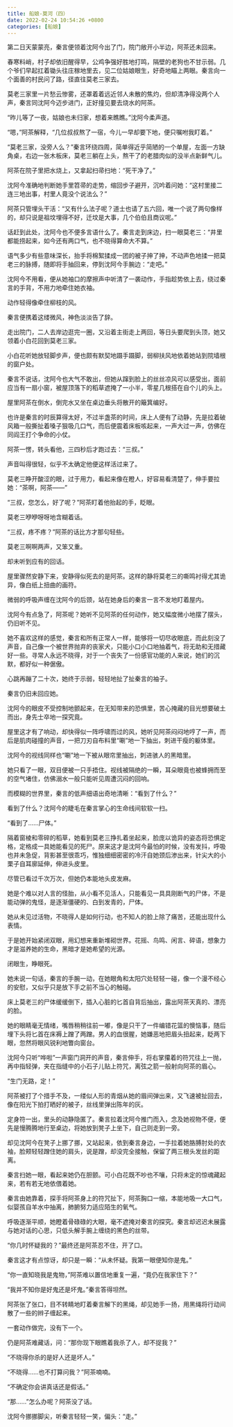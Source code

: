 ```yaml
---
title: 船娘-莫河（四）
date: 2022-02-24 10:54:26 +0800
categories: [船娘]
---
```


第二日天蒙蒙亮，秦言便领着沈阿今出了门，院门敞开小半边，阿茶还未回来。

春寒料峭，村子却依旧醒得早，公鸡争强好胜地打鸣，隔壁的老狗也不甘示弱。几个爷们早起扛着锄头往庄稼地里去，见二位姑娘眼生，好奇地瞄上两眼。秦言向一个面善的村民问了路，径直往莫老三家去。

莫老三家里一片愁云惨雾，还罩着着远近邻人未散的焦灼，但却清净得没两个人声，秦言同沈阿今迈步进门，正好撞见要去烧水的阿茶。

“昨儿等了一夜，姑娘也未归家，想着来瞧瞧。”沈阿今柔声道。

“嗯，”阿茶解释，“几位叔叔熬了一宿，今儿一早却要下地，便只嘱咐我盯着。”

“莫老三家，没旁人么？”秦言环绕四周，简单得近乎简陋的一个单屋，左面一方缺角桌，右边一张木板床，莫老三躺在上头，熬干了的老腊肉似的没半点新鲜气儿。

阿茶在院子里把水烧上，又拿起扫帚扫地：“死干净了。”

沈阿今准确地判断她手里笤帚的走势，缩回步子避开，沉吟着问她：“这村里接二连三地出事，村里人竟没个说法么？”

阿茶只管埋头干活：“又有什么法子呢？道士也请了五六回，唯一个说了两句像样的，却只说是祖坟埋得不好，迁坟是大事，几个伯伯且商议呢。”

话赶到此处，沈阿今也不便多言语什么了。秦言走到床边，扫一眼莫老三：“井里都能捞起来，如今还有两口气，也不晓得算命大不算。”

语气多少有些意味深长，抬手将棉絮揉成一团的被子抻了抻，不动声色地揉一把莫老三的脉搏，随即将手抽回来，停到沈阿今手腕边：“走吧。”

沈阿今不用看，便从她袖口的摩擦声中听清了一袭动作，手指趁势依上去，绕过秦言的手背，不用力地牵住她衣袖。

动作轻得像牵住柳枝的风。

秦言便携着这缕微风，神色淡淡告了辞。

走出院门，二人去岸边逛完一圈，又沿着主街走上两回，等日头要爬到头顶，她又领着小白花回到莫老三家。

小白花听她放轻脚步声，便也颇有默契地蹑手蹑脚，弱柳扶风地依着她站到院墙根的窗户处。

秦言不说话，沈阿今也大气不敢出，但她从蹿到脸上的丝丝凉风可以感受出，面前应当有一扇小窗，被屋顶落下的稻草遮掩了一小半，零星几根搭在自个儿的头上。

屋里阿茶在倒水，倒完水又坐在桌边垂头将散开的簸箕编好。

也许是秦言的时辰算得太好，不过半盏茶的时间，床上人便有了动静，先是拉着破风箱一般撕扯着嗓子狠吸几口气，而后便震着床板咳起来，一声大过一声，仿佛在同阎王打个争命的小仗。

阿茶一愣，转头看他，三四秒后才跑过去：“三叔。”

声音叫得很轻，似乎不太确定他便这样活过来了。

莫老三睁开酸涩的眼，过于用力，看起来像在瞪人，好容易看清楚了，伸手要拉她：“茶啊，阿茶——”

“三叔，您怎么，好了呢？”阿茶盯着他抬起的手，眨眼。

莫老三咿咿呀呀地含糊着话。

“三叔，疼不疼？”阿茶的话比方才那句轻些。

莫老三啊啊两声，又笨又重。

却未听到应有的回话。

屋里骤然安静下来，安静得似死去的是阿茶。这样的静将莫老三的嘶鸣衬得尤其诡异，像白纸上扭曲的画符。

微弱的呼吸声缠在沈阿今的后颈，站在她身后的秦言一言不发地盯着屋内。

沈阿今有点急了，阿茶呢？她听不见阿茶的任何动作，她又幅度微小地摆了摆头，仍旧听不见。

她不喜欢这样的感觉，秦言和所有正常人一样，能够将一切尽收眼底，而此刻没了声音，自己像一个被世界抛弃的丧家犬，只能小口小口地抽着气，将无助和无措藏好一些。寻常人永远不晓得，对于一个丧失了一份感官功能的人来说，她们的沉默，都好似一种倨傲。

心跳再蹦了二十次，她终于示弱，轻轻地扯了扯秦言的袖子。

秦言仍旧未回应她。

沈阿今的眼皮不受控制地颤起来，在无知带来的恐惧里，苦心掩藏的目光想要破土而出，身先士卒地一探究竟。

屋里这才有了响动，却快得似一阵呼啸而过的风，她听见阿茶闷闷地哼了一声，而后是肌肉碰撞的声音，一把刀刃自布料里“唰”地一下抽出，刺进干瘦的躯体里。

沈阿今的视线同样也“唰”地一下被从眼帘里抽出，刺进骇人的黑暗里。

她只看了一眼，双目便被一只手捂住。视线被隔绝的一瞬，耳朵眼竟也被蜂拥而至的空气堵住，仿佛溺水一般只能听见周遭沉闷的回响。

而模糊的世界里，秦言的低声细语出奇地清晰：“看到了什么？”

看到了什么？沈阿今的睫毛在秦言掌心的生命线间软软一扫。

“看到了……尸体。”

隔着窗棱和零碎的稻草，她看到莫老三挣扎着坐起来，脸庞以诡异的姿态将恐惧定格，定格成一具她能看见的死尸。原来这才是沈阿今最怕的时候，没有发抖，呼吸也并未急促，背影甚至很乖巧，惟独细细密密的冷汗自她颈后渗出来，针尖大的小栗子自耳廓延伸，伸进头皮里。

尽管已看过千次万次，但她仍本能地头皮发麻。

她是个难以对人言的怪胎，从小看不见活人，只能看见一具具刚断气的尸体，不是能动弹的鬼怪，是逐渐僵硬的、白到发青的，尸体。

她从未见过活物，不晓得人是如何行动，也不知人的脸上除了痛苦，还能出现什么表情。

于是她开始紧闭双眼，用幻想来重新堆砌世界。花摇、鸟鸣、闲言、碎语，想象力才是滋养她的生命，黑暗才是她希望的光源。

闭眼生，睁眼死。

她未说一句话，秦言的手腕一动，在她眼角和太阳穴处轻轻一碰，像一个漫不经心的安慰，又似乎只是放下手之前不当心的触碰。

床上莫老三的尸体缓缓倒下，插入心脏的匕首自背后抽出，露出阿茶天真的、漂亮的脸。

她的眼睛毫无情绪，嘴唇稍稍往前一嘟，像是只干了一件编错花篮的懊恼事，随后埋下头将匕首在床褥上蹭了两蹭。男人的血很腥，她嫌恶地把眉头扭起来，眨两下眼，忽然将眼风锐利地瞥向窗台。

沈阿今只听“哗啦”一声窗门洞开的声音，秦言伸手，将右掌攥着的符咒往上一抛，再中指轻弹，夹在指缝中的小石子儿贴上符咒，离弦之箭一般射向阿茶的眉心。

“生门无路，定！”

阿茶被打了个措手不及，一缕似人形的青烟从她的眉间弹出来，又飞速被扯回去，像在阳光下拍打晒好的被子，丝线里弹出陈年的灰。

定身符一出，里头的动静隐匿了。秦言拉着沈阿今推门而入，念及她视物不便，便先是慢腾腾地行至桌边，将她放到凳子上坐下，自己则走到一旁。

却见沈阿今在凳子上挪了挪，又站起来，依到秦言身边，一手拉着她胳膊肘处的衣袖，脸颊轻轻蹭住她的肩头，说是蹭，却没完全接触，保留了两三根头发丝的距离。

秦言扫她一眼，看起来她仍在胆颤。可小白花既不吵也不嚷，只将未定的惊魂藏起来，若有若无地依偎着她。

秦言由她靠着，探手将阿茶身上的符咒扯下，阿茶胸口一缩，本能地吸一大口气，似婴孩自羊水中抽离，肺腑努力适应陌生的氧气。

呼吸逐渐平顺，她瞪着骨碌碌的大眼，毫不遮掩对秦言的探究。秦言却迟迟未展露与她对话的心思，只低头解手腕上缠绕的黑色的丝带。

“你几时怀疑我的？”最终还是阿茶忍不住，开了口。

秦言这才有点惊讶，却只是一瞬：“从未怀疑。我第一眼便知你是鬼。”

“你一直知晓我是鬼物，”阿茶难以置信地重复一遍，“竟仍在我家住下？”

“我并不知你是好鬼还是坏鬼。”秦言答得坦然。

阿茶张了张口，目不转睛地盯着秦言解下的黑绳，却见她手一扬，用黑绳将行动间散了一些的辫子缠起来。

一套动作做完，没有下一个。

仍是阿茶难藏话，问：“那你现下眼瞧着我杀了人，却不捉我？”

“不晓得你杀的是好人还是坏人。”

“不晓得……也不打算问我？”阿茶喃喃。

“不确定你会讲真话还是假话。”

“那……”怎么办呢？阿茶没了话。

沈阿今挪挪脚尖，听秦言轻轻一笑，偏头：“走。”

